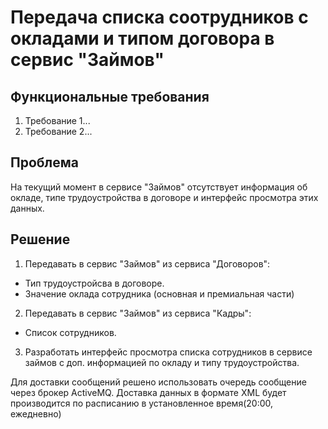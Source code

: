 # Передача списка соотрудников с окладами и типом договора в сервис "Займов"

## Функциональные требования

1. Требование 1...
2. Требование 2...

## Проблема 
На текущий момент в сервисе "Займов" отсутствует информация об окладе, типе трудоустройства в договоре и интерфейс просмотра этих данных. 

 ## Решение
1. Передавать в сервис "Займов" из сервиса "Договоров":
- Тип трудоустройсва в договоре.
- Значение оклада сотрудника (основная и премиальная части)

2. Передавать в сервис "Займов" из сервиса "Кадры":
- Список сотрудников.

3. Разработать интерфейс просмотра списка сотрудников в сервисе займов с доп. информацией по окладу и типу трудоустройства. 

Для доставки сообщений решено использовать очередь сообщение через брокер ActiveMQ. Доставка данных в формате XML будет производится по расписанию в установленное время(20:00, ежедневно) 


